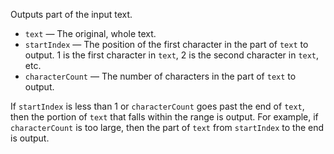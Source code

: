 Outputs part of the input text.

   - `text` — The original, whole text.
   - `startIndex` — The position of the first character in the part of `text` to output. 1 is the first character in `text`, 2 is the second character in `text`, etc.
   - `characterCount` — The number of characters in the part of `text` to output.

If `startIndex` is less than 1 or `characterCount` goes past the end of `text`, then the portion of `text` that falls within the range is output. For example, if `characterCount` is too large, then the part of `text` from `startIndex` to the end is output.
